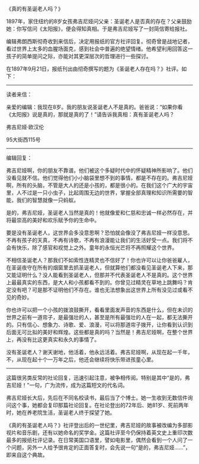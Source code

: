 《真的有圣诞老人吗？》

1897年，家住纽约的8岁女孩弗吉尼娅问父亲：圣诞老人是否真的存在？父亲鼓励她：你写信问《太阳报》，便会得知真相。于是弗吉尼娅写了一封简信寄给报社。

编辑弗朗西斯彻奇收到来信后，决定用报纸的官方社评回复。彻奇曾是战地记者，看过世界上太多的血腥场面克，感到社会中普遍的绝望情绪。他希望利用回答这一孩子的简单提问之际，亦能对其更深层次的哲理进行一些探讨。

在1897年9月21日，报纸刊出由彻奇撰写的题为《圣诞老人存在吗？》社评。如下：

---

读者来信：

亲爱的编辑：我现在8岁。我的朋友说圣诞老人不是真的。爸爸说：“如果你看《太阳报》说是真的，那就是真的了！”请告诉我真相：真有圣诞老人吗？

弗吉尼娅·欧汉伦

95大街西115号

---

编辑回复：

弗吉尼娅啊，你的朋友不靠谱。他们被这个多疑时代中的怀疑精神所影响了。他们没看见就不信。他们觉得他们小小脑袋里想不到的事情，都是不存在的。弗吉尼娅啊，所有的头脑，不管是大人的还是小孩的，都是很小的。在我们这个广大的宇宙里，人不过是一只小虫子，比起周围无边的世界，掌握全部真理和知识所需要的智能，我们的智慧就像一只蚂蚁。

是的，弗吉尼娅，圣诞老人当然是真的！他就像爱和仁慈和忠诚一样必然存在，并将最崇高的美好和欢乐赋予你的生命中。

要是没有圣诞老人，这世界会多没意思啊？恐怕就会像没了弗吉尼娅一样没意思。不再有孩子的天真，不再有诗歌，不再有浪漫能让我们的生活好受一点。我们将不会有快乐，除了感官和视觉上之外。童年的永恒光芒将不再照耀这个世界。

不相信圣诞老人？那我们不如索性连精灵也不信好了！你也许可以让你爸爸雇人，在圣诞夜守在所有的烟窗里去抓圣诞老人，但就算他们都没看见圣诞老人下来，那又能证明什么？没人能看到圣诞老人，但那并不代表圣诞老人不是真的。这个世界上最最真实的东西，是大人和小孩都看不到的。你曾见过精灵在草地上跳舞吗？肯定没有吧？可是那不证明他们不存在。谁也无法想象出这世界上所有没见过或看不见的奇妙。

你也许可以把一个小孩的拨浪鼓撕开，看看里面发声音的东西是什么，但在未识的世界之前有一道帘子，是最强壮的人，甚至是所有最强壮的人在一起，都无法撕开的。只有信心、想象力、诗歌、爱、浪漫，可以将那道帘子拨开，让你看到认识到后面无可比拟的美好和辉煌。这些都是真的吗？当然是！弗吉尼娅啊，在整个世界上，再没有比这更真实和永久的事情了。

没有圣诞老人？谢天谢地，他活着，他永远活着。弗吉尼娅啊，从现在起一千年，不，从现在起十个一万年之后，他还会继续将快乐带进孩童心里。

---

这篇很另类反常的社论回复，迅速引起注意，被争相传阅。特别是其中“是的，弗吉尼娅！”一句，广为流传，成为这篇短文的代名词。

弗吉尼娅长大后，先后在不同名校读书，最后当了个博士。她一生收到无数信件询问这个事，她都会复印那篇社论回复。在社论登出的72年后、她81岁、死前两年时，她在养老院生活，圣诞老人终于探望了她。

《真的有圣诞老人吗？》社评登出后的一世纪里，弗吉尼娅的故事被改编为多部影视片和音乐剧，还有以她命名的奖学金。这篇社评至今仍保持着英文史上重印次数最多的报纸社评记录。在日常美国口语里，譬如电影里，偶然会看到一个人问了一个问题，另外一人给予很肯定的正面答复时，会先说一句“是的，弗吉尼娅……”，即来自这个典故。
